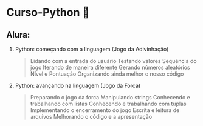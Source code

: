 # Curso-Python 🐍
## Alura: 
1. Python: começando com a linguagem (Jogo da Adivinhação)
    >Lidando com a entrada do usuário
    >Testando valores
    >Sequência do jogo
    >Iterando de maneira diferente
    >Gerando números aleatórios
    >Nível e Pontuação
    >Organizando ainda melhor o nosso código

2. Python: avançando na linguagem (Jogo da Forca)
    >Preparando o jogo da forca 
    >Manipulando strings
    >Conhecendo e trabalhando com listas
    >Conhecendo e trabalhando com tuplas
    >Implementando o encerramento do jogo
    >Escrita e leitura de arquivos
    >Melhorando o código e a apresentação